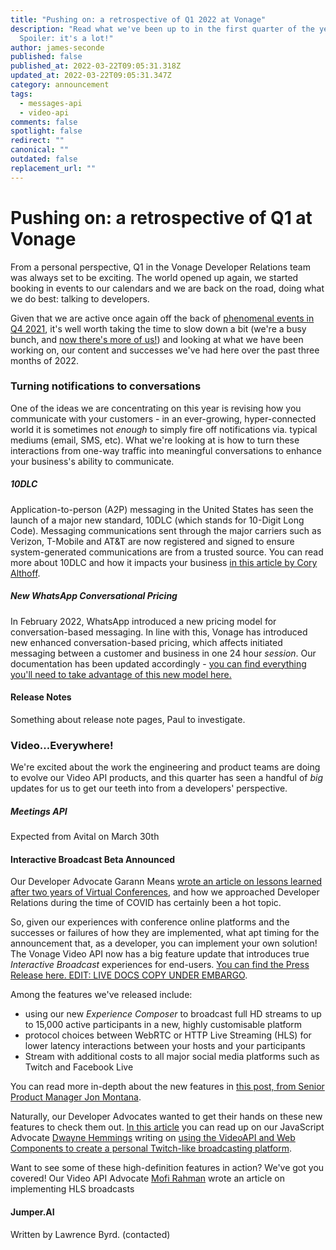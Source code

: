 ```yaml
---
title: "Pushing on: a retrospective of Q1 2022 at Vonage"
description: "Read what we've been up to in the first quarter of the year.
  Spoiler: it's a lot!"
author: james-seconde
published: false
published_at: 2022-03-22T09:05:31.318Z
updated_at: 2022-03-22T09:05:31.347Z
category: announcement
tags:
  - messages-api
  - video-api
comments: false
spotlight: false
redirect: ""
canonical: ""
outdated: false
replacement_url: ""
---
```

# Pushing on: a retrospective of Q1 at Vonage

From a personal perspective, Q1 in the Vonage Developer Relations team was always set to be exciting. The world opened up again, we started booking in events to our calendars and we are back on the road, doing what we do best: talking to developers.

Given that we are active once again off the back of [phenomenal events in Q4 2021](https://www.ericsson.com/en/press-releases/2021/11/ericsson-to-acquire-vonage-for-usd-6.2-billion-to-spearhead-the-creation-of-a-global-network-and-communication-platform-for-open-innovation), it's well worth taking the time to slow down a bit (we're a busy bunch, and [now there's more of us!](https://learn.vonage.com/blog/2022/03/23/zachary-powell-joins-the-developer-relations-team/)) and looking at what we have been working on, our content and successes we've had here over the past three months of 2022.

### Turning notifications to conversations

One of the ideas we are concentrating on this year is revising how you communicate with your customers - in an ever-growing, hyper-connected world it is sometimes not _enough_ to simply fire off notifications via. typical mediums (email, SMS, etc). What we're looking at is how to turn these interactions from one-way traffic into meaningful conversations to enhance your business's ability to communicate.

##### 10DLC
Application-to-person (A2P) messaging in the United States has seen the launch of a major new standard, 10DLC (which stands for 10-Digit Long Code). Messaging communications sent through the major carriers such as Verizon, T-Mobile and AT&T are now registered and signed to ensure system-generated communications are from a trusted source. You can read more about 10DLC and how it impacts your business [in this article by Cory Althoff]().

##### New WhatsApp Conversational Pricing
In February 2022, WhatsApp introduced a new pricing model for conversation-based messaging. In line with this, Vonage has introduced new enhanced conversation-based pricing, which affects initiated messaging between a customer and business in one 24 hour _session_. Our documentation has been updated accordingly - [you can find everything you'll need to take advantage of this new model here.](https://developer.vonage.com/messages/concepts/whatsapp)

#### Release Notes

Something about release note pages, Paul to investigate.

### Video...Everywhere!

We're excited about the work the engineering and product teams are doing to evolve our Video API products, and this quarter has seen a handful of *big* updates for us to get our teeth into from a developers' perspective.

##### Meetings API

Expected from Avital on March 30th

#### Interactive Broadcast Beta Announced

Our Developer Advocate Garann Means [wrote an article on lessons learned after two years of Virtual Conferences](https://learn.vonage.com/blog/2022/03/14/lessons-learned-after-two-years-of-virtual-tech-conferences/), and how we approached Developer Relations during the time of COVID has certainly been a hot topic.

So, given our experiences with conference online platforms and the successes or failures of how they are implemented, what apt timing for the announcement that, as a developer, you can implement your own solution! The Vonage Video API now has a big feature update that introduces true _Interactive Broadcast_ experiences for end-users. [You can find the Press Release here. EDIT: LIVE DOCS COPY UNDER EMBARGO](https://docs.google.com/document/d/1Q4Y7KrvGSqDmwYHwS7TrB7Nipgfr7qCm2j8aF3n8wYs/edit).

Among the features we've released include: 

* using our new *Experience Composer* to broadcast full HD streams to up to 15,000 active participants in a new, highly customisable platform
* protocol choices between WebRTC or HTTP Live Streaming (HLS) for lower latency interactions between your hosts and your participants
* Stream with additional costs to all major social media platforms such as Twitch and Facebook Live

You can read more in-depth about the new features in [this post, from Senior Product Manager Jon Montana](https://learn.vonage.com/blog/2021/05/11/video-api-better-interactive-broadcasts-and-recordings/#).

Naturally, our Developer Advocates wanted to get their hands on these new features to check them out. [In this article](https://learn.vonage.com/blog/2021/12/15/create-a-personal-twitch-with-vonage-video-api-and-web-components/) you can read up on our JavaScript Advocate [Dwayne Hemmings](https://twitter.com/lifelongdev) writing on [using the VideoAPI and Web Components to create a personal Twitch-like broadcasting platform](https://learn.vonage.com/blog/2021/12/15/create-a-personal-twitch-with-vonage-video-api-and-web-components/).

Want to see some of these high-definition features in action? We've got you covered! Our Video API Advocate [Mofi Rahman](https://twitter.com/moficodes) wrote an article on implementing HLS broadcasts


#### Jumper.AI

Written by Lawrence Byrd. (contacted)
